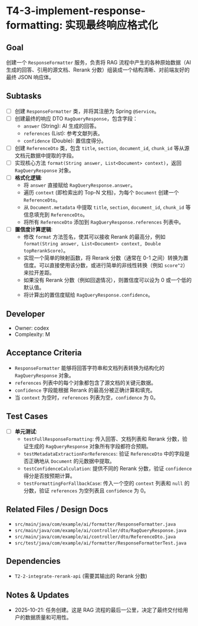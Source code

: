 # T4-3-implement-response-formatting: 实现最终响应格式化

## Goal
创建一个 `ResponseFormatter` 服务，负责将 RAG 流程中产生的各种原始数据（AI 生成的回答、引用的源文档、Rerank 分数）组装成一个结构清晰、对前端友好的最终 JSON 响应体。

## Subtasks
- [ ] 创建 `ResponseFormatter` 类，并将其注册为 Spring `@Service`。
- [ ] 创建最终的响应 DTO `RagQueryResponse`，包含字段：
    - `answer` (String): AI 生成的回答。
    - `references` (List<ReferenceDto>): 参考文献列表。
    - `confidence` (Double): 置信度得分。
- [ ] 创建 `ReferenceDto` 类，包含 `title`, `section`, `document_id`, `chunk_id` 等从源文档元数据中提取的字段。
- [ ] 实现核心方法 `format(String answer, List<Document> context)`，返回 `RagQueryResponse` 对象。
- [ ] **格式化逻辑**:
    - 将 `answer` 直接赋给 `RagQueryResponse.answer`。
    - 遍历 `context` (即检索出的 Top-N 文档)，为每个 `Document` 创建一个 `ReferenceDto`。
    - 从 `Document.metadata` 中提取 `title`, `section`, `document_id`, `chunk_id` 等信息填充到 `ReferenceDto`。
    - 将所有 `ReferenceDto` 添加到 `RagQueryResponse.references` 列表中。
- [ ] **置信度计算逻辑**:
    - 修改 `format` 方法签名，使其可以接收 Rerank 的最高分，例如 `format(String answer, List<Document> context, Double topRerankScore)`。
    - 实现一个简单的映射函数，将 Rerank 分数（通常在 0-1 之间）转换为置信度。可以直接使用该分数，或进行简单的非线性转换（例如 `score^2`）来拉开差距。
    - 如果没有 Rerank 分数（例如回退情况），则置信度可以设为 0 或一个低的默认值。
    - 将计算出的置信度赋给 `RagQueryResponse.confidence`。

## Developer
- Owner: codex
- Complexity: M

## Acceptance Criteria
- `ResponseFormatter` 能够将回答字符串和文档列表转换为结构化的 `RagQueryResponse` 对象。
- `references` 列表中的每个对象都包含了源文档的关键元数据。
- `confidence` 字段能根据 Rerank 的最高分被正确计算和填充。
- 当 `context` 为空时，`references` 列表为空，`confidence` 为 0。

## Test Cases
- [ ] **单元测试**:
    - `testFullResponseFormatting`: 传入回答、文档列表和 Rerank 分数，验证生成的 `RagQueryResponse` 对象所有字段都符合预期。
    - `testMetadataExtractionForReferences`: 验证 `ReferenceDto` 中的字段是否正确地从 `Document` 的元数据中提取。
    - `testConfidenceCalculation`: 提供不同的 Rerank 分数，验证 `confidence` 得分是否按预期计算。
    - `testFormattingForFallbackCase`: 传入一个空的 `context` 列表和 `null` 的分数，验证 `references` 为空列表且 `confidence` 为 0。

## Related Files / Design Docs
- `src/main/java/com/example/ai/formatter/ResponseFormatter.java`
- `src/main/java/com/example/ai/controller/dto/RagQueryResponse.java`
- `src/main/java/com/example/ai/controller/dto/ReferenceDto.java`
- `src/test/java/com/example/ai/formatter/ResponseFormatterTest.java`

## Dependencies
- `T2-2-integrate-rerank-api` (需要其输出的 Rerank 分数)

## Notes & Updates
- 2025-10-21: 任务创建。这是 RAG 流程的最后一公里，决定了最终交付给用户的数据质量和可用性。